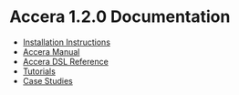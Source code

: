 [//]: # (Project: Accera)
[//]: # (Version: 1.2.0)

# Accera 1.2.0 Documentation

* [Installation Instructions](Install/README.md)
* [Accera Manual](Manual/README.md)
* [Accera DSL Reference](Reference/accera.md)
* [Tutorials](Tutorials/Tutorials.md)
* [Case Studies](Case%20Studies/README.md)
